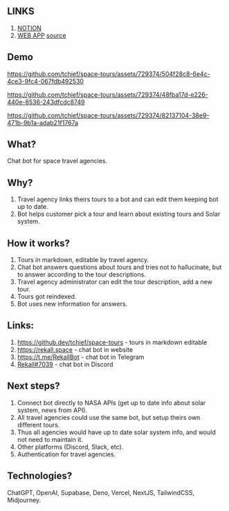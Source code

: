 ## LINKS
1. [NOTION](https://www.notion.so/Space-Tour-Flyer-d767a805d99e400d9f9d7278f1b838f8)
2. [WEB APP](https://master--bejewelled-raindrop-76f4a5.netlify.app/) [source](https://github.com/Gnatienko/nasachallenge)

## Demo
https://github.com/tchief/space-tours/assets/729374/504f28c8-6e4c-4ce3-9fc4-067fdb492530

https://github.com/tchief/space-tours/assets/729374/48fba17d-e226-440e-8536-243dfcdc8749

https://github.com/tchief/space-tours/assets/729374/82137104-38e9-471b-9b1a-adab21f1767a

## What?
Chat bot for space travel agencies.

## Why?
1. Travel agency links theirs tours to a bot and can edit them keeping bot up to date.
2. Bot helps customer pick a tour and learn about existing tours and Solar system.

## How it works?
1. Tours in markdown, editable by travel agency.
2. Chat bot answers questions about tours and tries not to hallucinate, but to answer according to the tour descriptions.
3. Travel agency administrator can edit the tour description, add a new tour.
4. Tours got reindexed.
5. Bot uses new information for answers.

## Links:
1. https://github.dev/tchief/space-tours - tours in markdown editable
2. https://rekall.space - chat bot in website
3. https://t.me/RekallBot - chat bot in Telegram
4. [Rekall#7039](https://discord.com/api/oauth2/authorize?client_id=1160543411917561917&permissions=2147551296&scope=bot%20applications.commands) - chat bot in Discord

## Next steps?
1. Connect bot directly to NASA APIs (get up to date info about solar system, news from API).
2. All travel agencies could use the same bot, but setup theirs own different tours.
3. Thus all agencies would have up to date solar system info, and would not need to maintain it.
4. Other platforms (Discord, Slack, etc).
5. Authentication for travel agencies.

## Technologies?
ChatGPT, OpenAI, Supabase, Deno, Vercel, NextJS, TailwindCSS, Midjourney.
